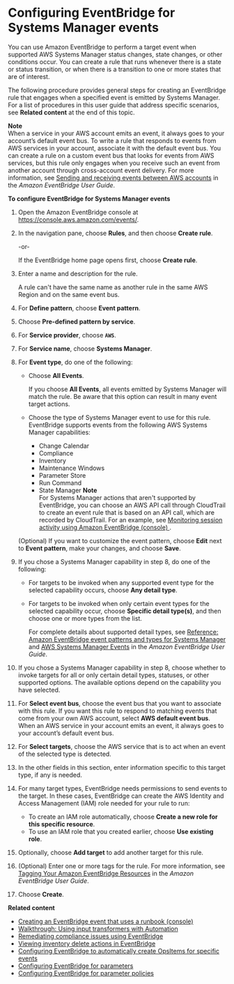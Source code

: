 # Configuring EventBridge for Systems Manager events<a name="monitoring-systems-manager-events"></a>

You can use Amazon EventBridge to perform a target event when supported AWS Systems Manager status changes, state changes, or other conditions occur\. You can create a rule that runs whenever there is a state or status transition, or when there is a transition to one or more states that are of interest\. 

The following procedure provides general steps for creating an EventBridge rule that engages when a specified event is emitted by Systems Manager\. For a list of procedures in this user guide that address specific scenarios, see **Related content** at the end of this topic\.

**Note**  
When a service in your AWS account emits an event, it always goes to your account’s default event bus\. To write a rule that responds to events from AWS services in your account, associate it with the default event bus\. You can create a rule on a custom event bus that looks for events from AWS services, but this rule only engages when you receive such an event from another account through cross\-account event delivery\. For more information, see [Sending and receiving events between AWS accounts](https://docs.aws.amazon.com/eventbridge/latest/userguide/eventbridge-cross-account-event-delivery.html) in the *Amazon EventBridge User Guide*\.

**To configure EventBridge for Systems Manager events**

1. Open the Amazon EventBridge console at [https://console\.aws\.amazon\.com/events/](https://console.aws.amazon.com/events/)\.

1. In the navigation pane, choose **Rules**, and then choose **Create rule**\.

   \-or\-

   If the EventBridge home page opens first, choose **Create rule**\.

1. Enter a name and description for the rule\.

   A rule can't have the same name as another rule in the same AWS Region and on the same event bus\.

1. For **Define pattern**, choose **Event pattern**\.

1. Choose **Pre\-defined pattern by service**\.

1. For **Service provider**, choose **`AWS`**\.

1. For **Service name**, choose **Systems Manager**\.

1. For **Event type**, do one of the following: 
   + Choose **All Events**\. 

     If you choose **All Events**, all events emitted by Systems Manager will match the rule\. Be aware that this option can result in many event target actions\.
   + Choose the type of Systems Manager event to use for this rule\. EventBridge supports events from the following AWS Systems Manager capabilities: 
     +  Change Calendar
     + Compliance
     + Inventory
     + Maintenance Windows
     + Parameter Store
     + Run Command
     + State Manager
**Note**  
For Systems Manager actions that aren't supported by EventBridge, you can choose an AWS API call through CloudTrail to create an event rule that is based on an API call, which are recorded by CloudTrail\. For an example, see [Monitoring session activity using Amazon EventBridge \(console\) ](session-manager-auditing.md#session-manager-auditing-eventbridge-events)\. 

   \(Optional\) If you want to customize the event pattern, choose **Edit** next to **Event pattern**, make your changes, and choose **Save**\.

1. If you chose a Systems Manager capability in step 8, do one of the following:
   + For targets to be invoked when any supported event type for the selected capability occurs, choose **Any detail type**\.
   + For targets to be invoked when only certain event types for the selected capability occur, choose **Specific detail type\(s\)**, and then choose one or more types from the list\.

     For complete details about supported detail types, see [Reference: Amazon EventBridge event patterns and types for Systems Manager](reference-eventbridge-events.md) and [AWS Systems Manager Events](https://docs.aws.amazon.com/eventbridge/latest/userguide/event-types.html#ssm-event-types) in the *Amazon EventBridge User Guide*\.

1. If you chose a Systems Manager capability in step 8, choose whether to invoke targets for all or only certain detail types, statuses, or other supported options\. The available options depend on the capability you have selected\.

1. For **Select event bus**, choose the event bus that you want to associate with this rule\. If you want this rule to respond to matching events that come from your own AWS account, select **AWS default event bus**\. When an AWS service in your account emits an event, it always goes to your account’s default event bus\. 

1. For **Select targets**, choose the AWS service that is to act when an event of the selected type is detected\.

1. In the other fields in this section, enter information specific to this target type, if any is needed\. 

1. For many target types, EventBridge needs permissions to send events to the target\. In these cases, EventBridge can create the AWS Identity and Access Management \(IAM\) role needed for your rule to run: 
   + To create an IAM role automatically, choose **Create a new role for this specific resource**\.
   + To use an IAM role that you created earlier, choose **Use existing role**\.

1. Optionally, choose **Add target** to add another target for this rule\.

1. \(Optional\) Enter one or more tags for the rule\. For more information, see [Tagging Your Amazon EventBridge Resources](https://docs.aws.amazon.com/eventbridge/latest/userguide/eventbridge-tagging.html) in the *Amazon EventBridge User Guide*\.

1. Choose **Create**\.

**Related content**
+ [Creating an EventBridge event that uses a runbook \(console\)](automation-cwe-target.md#automation-cwe-target-console)
+ [Walkthrough: Using input transformers with Automation](automation-transformers.md)
+ [Remediating compliance issues using EventBridge](sysman-compliance-fixing.md)
+ [Viewing inventory delete actions in EventBridge](sysman-inventory-custom.md#sysman-inventory-delete-cwe)
+ [Configuring EventBridge to automatically create OpsItems for specific events](OpsCenter-automatically-create-OpsItems-2.md)
+ [Configuring EventBridge for parameters](sysman-paramstore-cwe.md#cwe-parameter-changes)
+ [Configuring EventBridge for parameter policies](sysman-paramstore-cwe.md#cwe-parameter-policy-status)